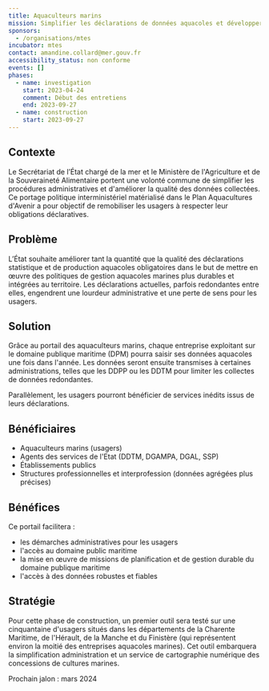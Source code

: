 ```yaml
---
title: Aquaculteurs marins
mission: Simplifier les déclarations de données aquacoles et développer la filière
sponsors:
  - /organisations/mtes
incubator: mtes
contact: amandine.collard@mer.gouv.fr
accessibility_status: non conforme
events: []
phases:
  - name: investigation
    start: 2023-04-24
    comment: Début des entretiens
    end: 2023-09-27
  - name: construction
    start: 2023-09-27
---
```

## Contexte

Le Secrétariat de l’État chargé de la mer et le Ministère de l'Agriculture et de la Souveraineté Alimentaire portent une volonté commune de simplifier les procédures administratives et d'améliorer la qualité des données collectées. Ce portage politique interministériel matérialisé dans le Plan Aquacultures d'Avenir a pour objectif de remobiliser les usagers à respecter leur obligations déclaratives. 

## Problème

L’État souhaite améliorer tant la quantité que la qualité des déclarations statistique et de production aquacoles obligatoires dans le but de mettre en œuvre des politiques de gestion aquacoles marines plus durables et intégrées au territoire. Les déclarations actuelles, parfois redondantes entre elles, engendrent une lourdeur administrative et une perte de sens pour les usagers.

## Solution

Grâce au portail des aquaculteurs marins, chaque entreprise exploitant sur le domaine publique maritime (DPM) pourra saisir ses données aquacoles une fois dans l'année. Les données seront ensuite transmises à certaines administrations, telles que les DDPP ou les DDTM pour limiter les collectes de données redondantes. 

Parallèlement, les usagers pourront bénéficier de services inédits issus de leurs déclarations. 

## Bénéficiaires

* Aquaculteurs marins (usagers) 
* Agents des services de l'Etat (DDTM, DGAMPA, DGAL, SSP)
* Établissements publics
* Structures professionnelles et interprofession (données agrégées plus précises)

## Bénéfices

Ce portail facilitera :

* les démarches administratives pour les usagers
* l'accès au domaine public maritime
* la mise en œuvre de missions de planification et de gestion durable du domaine publique maritime
* l'accès à des données robustes et fiables

## Stratégie

Pour cette phase de construction, un premier outil sera testé sur une cinquantaine d'usagers situés dans les départements de la Charente Maritime, de l'Hérault, de la Manche et du Finistère (qui représentent environ la moitié des entreprises aquacoles marines). Cet outil embarquera la simplification administration et un service de cartographie numérique des concessions de cultures marines.

Prochain jalon : mars 2024